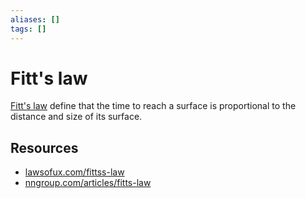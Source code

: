 ```yaml
---
aliases: []
tags: []
---
```


# Fitt's law

[Fitt's law](https://wikipedia.org/wiki/fitts%27s_law) define that the time to reach a surface is proportional to the distance and size of its surface.

## Resources

- [lawsofux.com/fittss-law](https://lawsofux.com/fittss-law)
- [nngroup.com/articles/fitts-law](https://nngroup.com/articles/fitts-law)